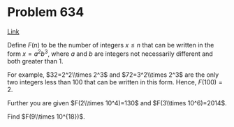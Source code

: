 # Problem 634

[Link](https://projecteuler.net/problem=634)

Define $F(n)$ to be the number of integers $x≤n$ that can be written in the form $x=a^2b^3$, where $a$ and $b$ are integers not necessarily different and both greater than 1.

For example, $32=2^2\\times 2^3$ and $72=3^2\\times 2^3$ are the only two integers less than $100$ that can be written in this form. Hence, $F(100)=2$. 

Further you are given $F(2\\times 10^4)=130$ and $F(3\\times 10^6)=2014$. 

Find $F(9\\times 10^{18})$.
